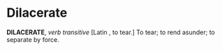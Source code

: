 # Dilacerate

**DILACERATE**, _verb transitive_ \[Latin , to tear.\] To tear; to rend asunder; to separate by force.